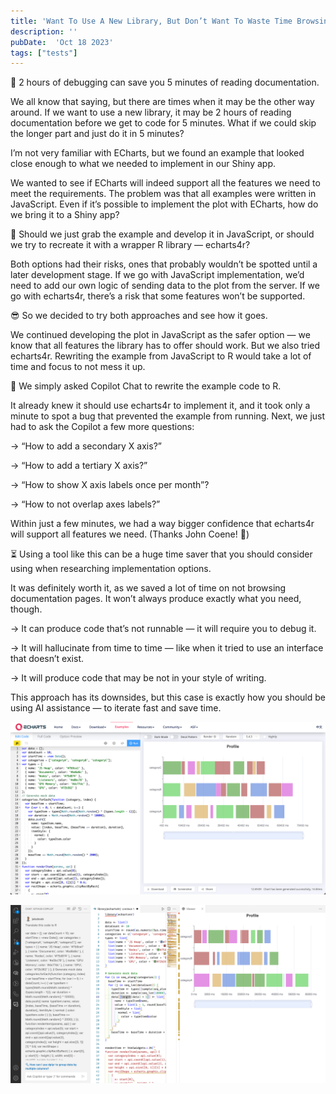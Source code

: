 ```yaml
---
title: 'Want To Use A New Library, But Don’t Want To Waste Time Browsing Documentation? Here’s How To Do It.'
description: ''
pubDate:  'Oct 18 2023'
tags: ["tests"]
---
```


🤕 2 hours of debugging can save you 5 minutes of reading documentation.

We all know that saying, but there are times when it may be the other way around. If we want to use a new library, it may be 2 hours of reading documentation before we get to code for 5 minutes. What if we could skip the longer part and just do it in 5 minutes?

I’m not very familiar with ECharts, but we found an example that looked close enough to what we needed to implement in our Shiny app.

We wanted to see if ECharts will indeed support all the features we need to meet the requirements. The problem was that all examples were written in JavaScript. Even if it’s possible to implement the plot with ECharts, how do we bring it to a Shiny app?

🤔 Should we just grab the example and develop it in JavaScript, or should we try to recreate it with a wrapper R library — echarts4r?

Both options had their risks, ones that probably wouldn’t be spotted until a later development stage. If we go with JavaScript implementation, we’d need to add our own logic of sending data to the plot from the server. If we go with echarts4r, there’s a risk that some features won’t be supported.

😎 So we decided to try both approaches and see how it goes.

We continued developing the plot in JavaScript as the safer option — we know that all features the library has to offer should work. But we also tried echarts4r. Rewriting the example from JavaScript to R would take a lot of time and focus to not mess it up.

🤖 We simply asked Copilot Chat to rewrite the example code to R.

It already knew it should use echarts4r to implement it, and it took only a minute to spot a bug that prevented the example from running. Next, we just had to ask the Copilot a few more questions:

→ “How to add a secondary X axis?”

→ “How to add a tertiary X axis?”

→ “How to show X axis labels once per month”?

→ “How to not overlap axes labels?”

Within just a few minutes, we had a way bigger confidence that echarts4r will support all features we need. (Thanks John Coene! 🤝)

⏳ Using a tool like this can be a huge time saver that you should consider using when researching implementation options.

It was definitely worth it, as we saved a lot of time on not browsing documentation pages. It won’t always produce exactly what you need, though.

→ It can produce code that’s not runnable — it will require you to debug it.

→ It will hallucinate from time to time — like when it tried to use an interface that doesn’t exist.

→ It will produce code that may be not in your style of writing.

This approach has its downsides, but this case is exactly how you should be using AI assistance — to iterate fast and save time.

![](./2024-01-29-19-37-50.png)

![](./2024-01-29-19-38-06.png)
